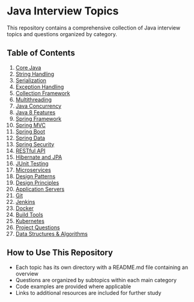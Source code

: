 # Java Interview Topics

This repository contains a comprehensive collection of Java interview topics and questions organized by category.

## Table of Contents
1. [Core Java](./core-java/README.md)
2. [String Handling](./string-handling/README.md)
3. [Serialization](./serialization/README.md)
4. [Exception Handling](./exception-handling/README.md)
5. [Collection Framework](./collections/README.md)
6. [Multithreading](./multithreading/README.md)
7. [Java Concurrency](./concurrency/README.md)
8. [Java 8 Features](./java8/README.md)
9. [Spring Framework](./spring/README.md)
10. [Spring MVC](./spring-mvc/README.md)
11. [Spring Boot](./spring-boot/README.md)
12. [Spring Data](./spring-data/README.md)
13. [Spring Security](./spring-security/README.md)
14. [RESTful API](./restful-api/README.md)
15. [Hibernate and JPA](./hibernate-jpa/README.md)
16. [JUnit Testing](./junit/README.md)
17. [Microservices](./microservices/README.md)
18. [Design Patterns](./design-patterns/README.md)
19. [Design Principles](./design-principles/README.md)
20. [Application Servers](./app-servers/README.md)
21. [Git](./git/README.md)
22. [Jenkins](./jenkins/README.md)
23. [Docker](./docker/README.md)
24. [Build Tools](./build-tools/README.md)
25. [Kubernetes](./kubernetes/README.md)
26. [Project Questions](./project-questions/README.md)
27. [Data Structures & Algorithms](./dsa/README.md)

## How to Use This Repository

- Each topic has its own directory with a README.md file containing an overview
- Questions are organized by subtopics within each main category
- Code examples are provided where applicable
- Links to additional resources are included for further study